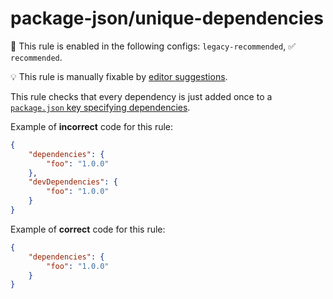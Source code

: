 # package-json/unique-dependencies

💼 This rule is enabled in the following configs: `legacy-recommended`, ✅ `recommended`.

💡 This rule is manually fixable by [editor suggestions](https://eslint.org/docs/latest/use/core-concepts#rule-suggestions).

<!-- end auto-generated rule header -->

This rule checks that every dependency is just added once to a [`package.json` key specifying dependencies](https://github.com/JoshuaKGoldberg/eslint-plugin-package-json/blob/main/src/rules/unique-dependencies.ts#L8-L16).

Example of **incorrect** code for this rule:

```json
{
	"dependencies": {
		"foo": "1.0.0"
	},
	"devDependencies": {
		"foo": "1.0.0"
	}
}
```

Example of **correct** code for this rule:

```json
{
	"dependencies": {
		"foo": "1.0.0"
	}
}
```
